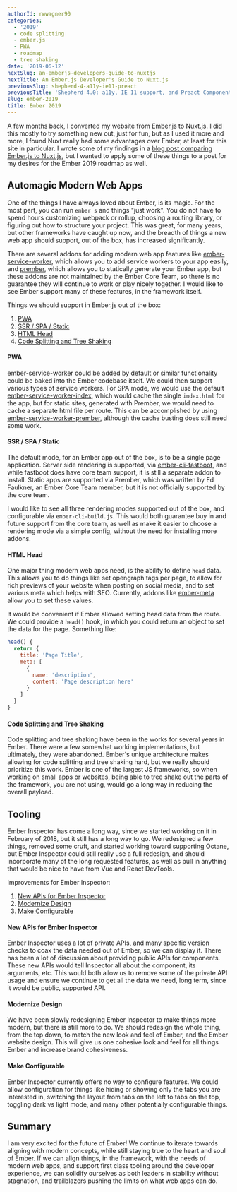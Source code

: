 ```yaml
---
authorId: rwwagner90
categories: 
  - '2019'
  - code splitting
  - ember.js
  - PWA
  - roadmap
  - tree shaking
date: '2019-06-12'
nextSlug: an-emberjs-developers-guide-to-nuxtjs
nextTitle: An Ember.js Developer's Guide to Nuxt.js
previousSlug: shepherd-4-a11y-ie11-preact
previousTitle: 'Shepherd 4.0: a11y, IE 11 support, and Preact Components'
slug: ember-2019
title: Ember 2019
---
```


A few months back, I converted my website from Ember.js to Nuxt.js. I did this mostly to try something new out,
just for fun, but as I used it more and more, I found Nuxt really had some advantages over Ember, at least for this
site in particular. I wrote some of my findings in a [blog post comparing Ember.js to Nuxt.js](https://shipshape.io/blog/an-emberjs-developers-guide-to-nuxtjs/), 
but I wanted to apply some of these things to a post for my desires for the Ember 2019 roadmap as well.

## Automagic Modern Web Apps

One of the things I have always loved about Ember, is its magic. For the most part, you can run `ember s` and things
"just work". You do not have to spend hours customizing webpack or rollup, choosing a routing library, or figuring
out how to structure your project. This was great, for many years, but other frameworks have caught up now, and the
breadth of things a new web app should support, out of the box, has increased significantly. 

There are several addons for adding modern web app features like [ember-service-worker](https://github.com/dockyard/ember-service-worker), 
which allows you to add service workers to your app easily, and [prember](https://github.com/ef4/prember), which allows you to statically generate 
your Ember app, but these addons are not maintained by the Ember Core Team, so there is no guarantee they will continue to work or play
nicely together. I would like to see Ember support many of these features, in the framework itself.

Things we should support in Ember.js out of the box:

1. [PWA](#pwa)
2. [SSR / SPA / Static](#ssrspastatic) 
3. [HTML Head](#htmlhead)
4. [Code Splitting and Tree Shaking](#codesplittingandtreeshaking)

#### PWA

ember-service-worker could be added by default or similar functionality could be baked into the Ember codebase itself. 
We could then support various types of service workers. For SPA mode, we would use the default [ember-service-worker-index](https://github.com/DockYard/ember-service-worker-index),
which would cache the single `index.html` for the app, but for static sites, generated with Prember, we would need to cache a separate html file per route. 
This can be accomplished by using [ember-service-worker-prember](https://github.com/shipshapecode/ember-service-worker-prember), although the cache busting
does still need some work.

#### SSR / SPA / Static 

The default mode, for an Ember app out of the box, is to be a single page application. Server side rendering is supported, via [ember-cli-fastboot](https://ember-fastboot.com/),
and while fastboot does have core team support, it is still a separate addon to install. Static apps are supported via Prember, which was written by Ed Faulkner,
an Ember Core Team member, but it is not officially supported by the core team.

I would like to see all three rendering modes supported out of the box, and configurable via `ember-cli-build.js`. This would both guarantee buy in and future 
support from the core team, as well as make it easier to choose a rendering mode via a simple config, without the need for installing more addons.

#### HTML Head

One major thing modern web apps need, is the ability to define `head` data. This allows you to do things like set opengraph tags per page, to allow for rich
previews of your website when posting on social media, and to set various meta which helps with SEO. Currently, addons like [ember-meta](https://github.com/shipshapecode/ember-meta)
allow you to set these values.

It would be convenient if Ember allowed setting head data from the route. We could provide a `head()` hook, in which you could return an object to set the data 
for the page. Something like:

```js
head() {
  return {
    title: 'Page Title',
    meta: [
      {
        name: 'description',
        content: 'Page description here'
      }
    ]
  }
}
```

#### Code Splitting and Tree Shaking

Code splitting and tree shaking have been in the works for several years in Ember. There were a few somewhat working
implementations, but ultimately, they were abandoned. Ember's unique architecture makes allowing for code splitting and
tree shaking hard, but we really should prioritize this work. Ember is one of the largest JS frameworks, so when working
on small apps or websites, being able to tree shake out the parts of the framework, you are not using, would go a long way
in reducing the overall payload.

## Tooling

Ember Inspector has come a long way, since we started working on it in February of 2018, but it still has a long way
to go. We redesigned a few things, removed some cruft, and started working toward supporting Octane, but Ember Inspector
could still really use a full redesign, and should incorporate many of the long requested features, as well as pull in
anything that would be nice to have from Vue and React DevTools.

Improvements for Ember Inspector:

1. [New APIs for Ember Inspector](#newapisforemberinspector)
2. [Modernize Design](#modernizedesign)
3. [Make Configurable](#makeconfigurable)

#### New APIs for Ember Inspector

Ember Inspector uses a lot of private APIs, and many specific version checks to coax the data needed out of Ember, so we 
can display it. There has been a lot of discussion about providing public APIs for components. These new APIs would tell 
Inspector all about the component, its arguments, etc. This would both allow us to remove some of the private API usage 
and ensure we continue to get all the data we need, long term, since it would be public, supported API.

#### Modernize Design

We have been slowly redesigning Ember Inspector to make things more modern, but there is still more to do. We should
redesign the whole thing, from the top down, to match the new look and feel of Ember, and the Ember website design.
This will give us one cohesive look and feel for all things Ember and increase brand cohesiveness.

#### Make Configurable

Ember Inspector currently offers no way to configure features. We could allow configuration for things like hiding or 
showing only the tabs you are interested in, switching the layout from tabs on the left to tabs on the top, toggling
dark vs light mode, and many other potentially configurable things.

## Summary

I am very excited for the future of Ember! We continue to iterate towards aligning with modern concepts, while still 
staying true to the heart and soul of Ember. If we can align things, in the framework, with the needs of modern web 
apps, and support first class tooling around the developer experience, we can solidify ourselves as both leaders in
stability without stagnation, and trailblazers pushing the limits on what web apps can do.



